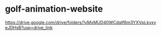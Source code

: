 # golf-animation-website

https://drive.google.com/drive/folders/1yMxMUD40WCdqIf6m3YXVpLkyxyeJDHsB?usp=drive_link
